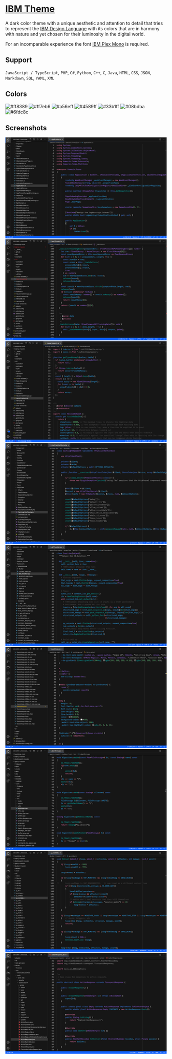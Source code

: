 # [IBM Theme](https://marketplace.visualstudio.com/items?itemName=marvinengelmann.ibm-theme)
A dark color theme with a unique aesthetic and attention to detail that tries to represent the [IBM Design Language](https://www.ibm.com/design/language/) with its colors that are in harmony with nature and yet chosen for their luminosity in the digital world.

For an incomparable experience the font [IBM Plex Mono](https://github.com/IBM/plex) is required.

## Support
`JavaScript / TypeScript`, `PHP`, `C#`, `Python`, `C++`, `C`, `Java`, `HTML`, `CSS`, `JSON`, `Markdown`, `SQL`, `YAML`, `XML`

## Colors
![#ff8389](https://via.placeholder.com/64/ff8389/000000?text=+)
![#ff7eb6](https://via.placeholder.com/64/ff7eb6/000000?text=+)
![#a56eff](https://via.placeholder.com/64/a56eff/000000?text=+)
![#4589ff](https://via.placeholder.com/64/4589ff/000000?text=+)
![#33b1ff](https://via.placeholder.com/64/33b1ff/000000?text=+)
![#08bdba](https://via.placeholder.com/64/08bdba/000000?text=+)
![#6fdc8c](https://via.placeholder.com/64/6fdc8c/000000?text=+)

## Screenshots
![ScreenShot](https://raw.githubusercontent.com/marvinengelmann/vsc-ibm-theme/master/screenshots/cs.png)  
![ScreenShot](https://raw.githubusercontent.com/marvinengelmann/vsc-ibm-theme/master/screenshots/ts.png)
![ScreenShot](https://raw.githubusercontent.com/marvinengelmann/vsc-ibm-theme/master/screenshots/js.png)
![ScreenShot](https://raw.githubusercontent.com/marvinengelmann/vsc-ibm-theme/master/screenshots/php.png)
![ScreenShot](https://raw.githubusercontent.com/marvinengelmann/vsc-ibm-theme/master/screenshots/py.png)
![ScreenShot](https://raw.githubusercontent.com/marvinengelmann/vsc-ibm-theme/master/screenshots/css.png)
![ScreenShot](https://raw.githubusercontent.com/marvinengelmann/vsc-ibm-theme/master/screenshots/cpp.png)
![ScreenShot](https://raw.githubusercontent.com/marvinengelmann/vsc-ibm-theme/master/screenshots/c.png)
![ScreenShot](https://raw.githubusercontent.com/marvinengelmann/vsc-ibm-theme/master/screenshots/java.png)